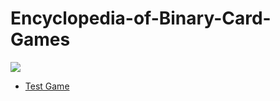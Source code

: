 Encyclopedia-of-Binary-Card-Games
=================================
![](https://raw.githubusercontent.com/toruurakawa/Encyrlopedia-of-Binary-Card-Games/master/Images/cover.jpg?token=ABHEZq7C_ZqDLM8Es8N23ywerGVyg4vVks5UZngFwA%3D%3D)
* [Test Game](https://github.com/toruurakawa/Encyrlopedia-of-Binary-Card-Games/blob/master/Games/TestGame.md)
